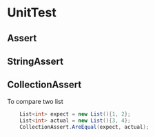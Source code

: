 
# UnitTest

## Assert


## StringAssert


## CollectionAssert

To compare two list
```c#
    List<int> expect = new List(){1, 2};
    List<int> actual = new List(){3, 4};
    CollectionAssert.AreEqual(expect, actual);
```



